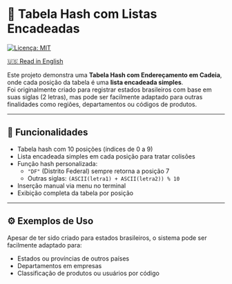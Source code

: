 # 🧠 Tabela Hash com Listas Encadeadas
[![Licença: MIT](https://img.shields.io/badge/Licença-MIT-amarelo.svg)](LICENSE)

[🇺🇸 Read in English](README.md)

Este projeto demonstra uma **Tabela Hash com Endereçamento em Cadeia**, onde cada posição da tabela é uma **lista encadeada simples**.  
Foi originalmente criado para registrar estados brasileiros com base em suas siglas (2 letras), mas pode ser facilmente adaptado para outras finalidades como regiões, departamentos ou códigos de produtos.

---

## 📌 Funcionalidades

- Tabela hash com 10 posições (índices de 0 a 9)
- Lista encadeada simples em cada posição para tratar colisões
- Função hash personalizada:
  - `"DF"` (Distrito Federal) sempre retorna a posição 7
  - Outras siglas: `(ASCII(letra1) + ASCII(letra2)) % 10`
- Inserção manual via menu no terminal
- Exibição completa da tabela por posição

---

## ⚙️ Exemplos de Uso

Apesar de ter sido criado para estados brasileiros, o sistema pode ser facilmente adaptado para:
- Estados ou províncias de outros países
- Departamentos em empresas
- Classificação de produtos ou usuários por código
